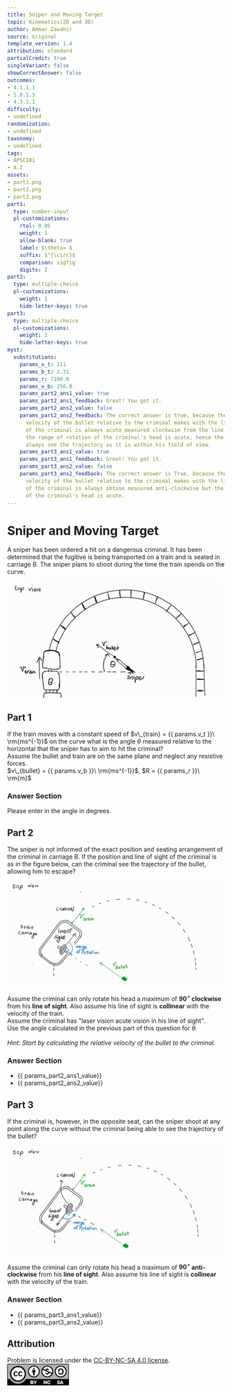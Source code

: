 ```yaml
---
title: Sniper and Moving Target
topic: Kinematics(2D and 3D)
author: Ammar Zavahir
source: original
template_version: 1.4
attribution: standard
partialCredit: true
singleVariant: false
showCorrectAnswer: false
outcomes:
- 4.1.1.1
- 5.8.1.3
- 4.3.1.1
difficulty:
- undefined
randomization:
- undefined
taxonomy:
- undefined
tags:
- APSC181
- A.Z
assets:
- part1.png
- part2.png
- part3.png
part1:
  type: number-input
  pl-customizations:
    rtol: 0.05
    weight: 1
    allow-blank: true
    label: $\theta= $
    suffix: $^{\circ}$
    comparison: sigfig
    digits: 2
part2:
  type: multiple-choice
  pl-customizations:
    weight: 1
    hide-letter-keys: true
part3:
  type: multiple-choice
  pl-customizations:
    weight: 1
    hide-letter-keys: true
myst:
  substitutions:
    params_v_t: 111
    params_b_t: 2.31
    params_r: 7100.0
    params_v_b: 256.0
    params_part2_ans1_value: true
    params_part2_ans1_feedback: Great! You got it.
    params_part2_ans2_value: false
    params_part2_ans2_feedback: The correct answer is true, because the angle the
      velocity of the bullet relative to the criminal makes with the line of sight
      of the criminal is always acute measured clockwise from the line of sight and
      the range of rotation of the criminal's head is acute, hence the criminal can
      always see the trajectory as it is within his field of view.
    params_part3_ans1_value: true
    params_part3_ans1_feedback: Great! You got it.
    params_part3_ans2_value: false
    params_part3_ans2_feedback: The correct answer is True, because the angle the
      velocity of the bullet relative to the criminal makes with the line of sight
      of the criminal is always obtuse measured anti-clockwise but the range of rotation
      of the criminal's head is acute.
---
```

# Sniper and Moving Target
A sniper has been ordered a hit on a dangerous criminal. It has been determined that the fugitive is being transported on a train and is seated in carriage B. The sniper plans to shoot during the time the train spends on the curve.

<img src="part1.png" width=500>

## Part 1

If the train moves with a constant speed of $v\_{train} = {{ params.v_t }}\ \rm{ms^{-1}}$ on the curve what is the angle $\theta$ measured relative to the horizontal that the sniper has to aim to hit the criminal?
<br>
Assume the bullet and train are on the same plane and neglect any resistive forces.
<br>
$v\_{bullet} = {{ params.v_b }}\ \rm{ms^{-1}}$, $R = {{ params_r }}\ \rm{m}$

### Answer Section

Please enter in the angle in degrees.

## Part 2

The sniper is not informed of the exact position and seating arrangement of the criminal in carriage B. If the position and line of sight of the criminal is as in the figure below, can the criminal see the trajectory of the bullet, allowing him to escape?

<img src="part2.png" width=500>

Assume the criminal can only rotate his head a maximum of **$90^{\circ}$ clockwise** from his **line of sight**. Also assume his line of sight is **collinear** with the velocity of the train.
<br>Assume the criminal has "laser vision acute vision in his line of sight".
<br>
Use the angle calculated in the previous part of this question for $\theta$.
<br><br>
<i>Hint: Start by calculating the relative velocity of the bullet to the criminal.</i>

### Answer Section

- {{ params_part2_ans1_value}}
- {{ params_part2_ans2_value}}

## Part 3

If the criminal is, however, in the opposite seat, can the sniper shoot at any point along the curve without the criminal being able to see the trajectory of the bullet?

<img src="part3.png" width=500>

Assume the criminal can only rotate his head a maximum of **$90^{\circ}$ anti-clockwise** from his **line of sight**. Also assume his line of sight is **collinear** with the velocity of the train.

### Answer Section

- {{ params_part3_ans1_value}}
- {{ params_part3_ans2_value}}

## Attribution

Problem is licensed under the [CC-BY-NC-SA 4.0 license](https://creativecommons.org/licenses/by-nc-sa/4.0/).<br> ![The Creative Commons 4.0 license requiring attribution-BY, non-commercial-NC, and share-alike-SA license.](https://raw.githubusercontent.com/firasm/bits/master/by-nc-sa.png)
